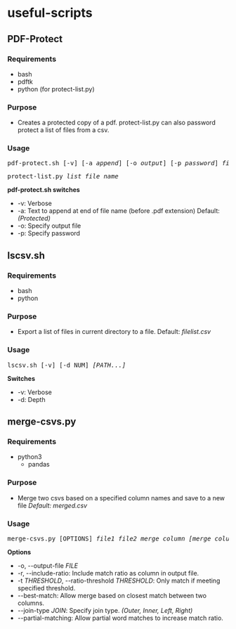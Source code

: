 # useful-scripts

## PDF-Protect
### Requirements
- bash
- pdftk
- python (for protect-list.py)

### Purpose
- Creates a protected copy of a pdf. protect-list.py can also password protect a list of files from a csv.

### Usage
<pre>
pdf-protect.sh [-v] [-a <i>append</i>] [-o <i>output</i>] [-p <i>password</i>] <i>file_name</i>
</pre>

<pre>
protect-list.py <i>list_file_name</i>
</pre>

**pdf-protect.sh switches**
- -v: Verbose
- -a: Text to append at end of file name (before .pdf extension) Default: *(Protected)*
- -o: Specify output file
- -p: Specify password


## lscsv.sh
### Requirements
- bash
- python

### Purpose
- Export a list of files in current directory to a file. Default: *filelist.csv*

### Usage
<pre>
lscsv.sh [-v] [-d NUM] <i>[PATH...]</i>
</pre>

**Switches**  
- -v: Verbose
- -d: Depth


## merge-csvs.py
### Requirements
- python3
  - pandas

### Purpose
- Merge two csvs based on a specified column names and save to a new file *Default: merged.csv*

### Usage
<pre>
merge-csvs.py [OPTIONS] <i>file1 file2 merge_column [merge_column2]</i>
</pre>

**Options**
- -o, --output-file <i>FILE</i>
- -r, --include-ratio: Include match ratio as column in output file.
- -t <i>THRESHOLD</i>, --ratio-threshold <i>THRESHOLD</i>: Only match if meeting specified threshold.
- --best-match: Allow merge based on closest match between two columns.
- --join-type <i>JOIN</i>: Specify join type. <i>(Outer, Inner, Left, Right)</i>
- --partial-matching: Allow partial word matches to increase match ratio.
